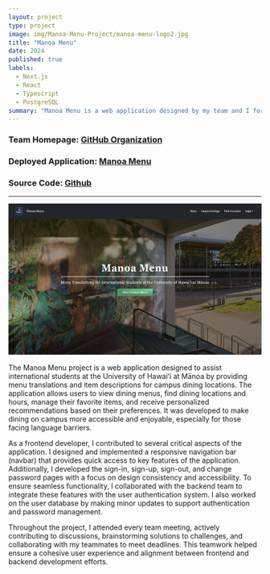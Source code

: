 ```yaml
---
layout: project
type: project
image: img/Manoa-Menu-Project/manoa-menu-logo2.jpg
title: "Manoa Menu"
date: 2024
published: true
labels:
  - Next.js
  - React
  - Typescript
  - PostgreSQL
summary: "Manoa Menu is a web application designed by my team and I for our final project during ICS314: Software Engineering. The application is designed to provide translations of menu items and descriptions for different restaurants and food locations on campus for international students."
---
```

### **Team Homepage**: [GitHub Organization](https://manoa-menu.github.io/)
### **Deployed Application**: [Manoa Menu](https://manoa-menu.vercel.app)
### **Source Code**: [Github](https://github.com/manoa-menu/manoa-menu)

---
<img class="img-fluid" src="../img/Manoa-Menu-Project/manoa-menu-page.jpeg" height=300px/>

The Manoa Menu project is a web application designed to assist international students at the University of Hawaiʻi at Mānoa by providing menu translations and item descriptions for campus dining locations. The application allows users to view dining menus, find dining locations and hours, manage their favorite items, and receive personalized recommendations based on their preferences. It was developed to make dining on campus more accessible and enjoyable, especially for those facing language barriers.

As a frontend developer, I contributed to several critical aspects of the application. I designed and implemented a responsive navigation bar (navbar) that provides quick access to key features of the application. Additionally, I developed the sign-in, sign-up, sign-out, and change password pages with a focus on design consistency and accessibility. To ensure seamless functionality, I collaborated with the backend team to integrate these features with the user authentication system. I also worked on the user database by making minor updates to support authentication and password management.

Throughout the project, I attended every team meeting, actively contributing to discussions, brainstorming solutions to challenges, and collaborating with my teammates to meet deadlines. This teamwork helped ensure a cohesive user experience and alignment between frontend and backend development efforts.  
 
